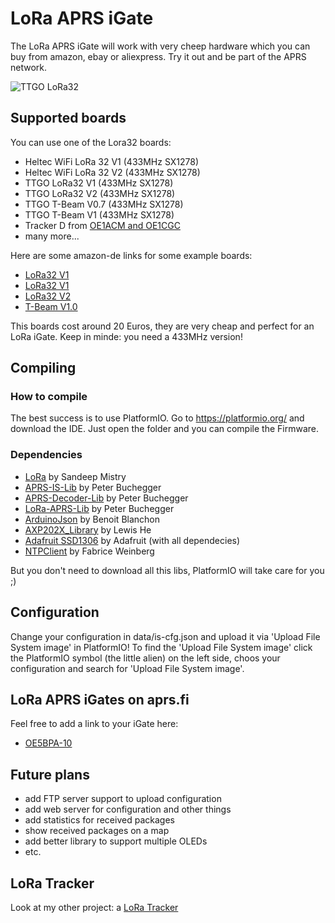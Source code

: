 # LoRa APRS iGate

The LoRa APRS iGate will work with very cheep hardware which you can buy from amazon, ebay or aliexpress.
Try it out and be part of the APRS network.

![TTGO LoRa32](pics/iGate.png)

## Supported boards

You can use one of the Lora32 boards:

* Heltec WiFi LoRa 32 V1 (433MHz SX1278)
* Heltec WiFi LoRa 32 V2 (433MHz SX1278)
* TTGO LoRa32 V1 (433MHz SX1278)
* TTGO LoRa32 V2 (433MHz SX1278)
* TTGO T-Beam V0.7 (433MHz SX1278)
* TTGO T-Beam V1 (433MHz SX1278)
* Tracker D from [OE1ACM and OE1CGC](https://www.lora-aprs.at/)
* many more...

Here are some amazon-de links for some example boards:
* [LoRa32 V1](https://www.amazon.de/dp/B07VPHYYJD)
* [LoRa32 V1](https://www.amazon.de/dp/B07QRG89ZV)
* [LoRa32 V2](https://www.amazon.de/dp/B07VL97VNH)
* [T-Beam V1.0](https://www.amazon.de/dp/B07RT9FKPL)

This boards cost around 20 Euros, they are very cheap and perfect for an LoRa iGate.
Keep in minde: you need a 433MHz version!

## Compiling

### How to compile

The best success is to use PlatformIO. Go to https://platformio.org/ and download the IDE. Just open the folder and you can compile the Firmware.

### Dependencies

* [LoRa](https://github.com/sandeepmistry/arduino-LoRa) by Sandeep Mistry
* [APRS-IS-Lib](https://github.com/peterus/APRS-IS-Lib) by Peter Buchegger
* [APRS-Decoder-Lib](https://github.com/peterus/APRS-Decoder-Lib) by Peter Buchegger
* [LoRa-APRS-Lib](https://github.com/peterus/LoRa-APRS-Lib) by Peter Buchegger
* [ArduinoJson](https://github.com/bblanchon/ArduinoJson) by Benoit Blanchon
* [AXP202X_Library](https://github.com/lewisxhe/AXP202X_Library) by Lewis He
* [Adafruit SSD1306](https://github.com/adafruit/Adafruit_SSD1306) by Adafruit (with all dependecies)
* [NTPClient](https://github.com/arduino-libraries/NTPClient) by Fabrice Weinberg

But you don't need to download all this libs, PlatformIO will take care for you ;)

## Configuration

Change your configuration in data/is-cfg.json and upload it via 'Upload File System image' in PlatformIO!
To find the 'Upload File System image' click the PlatformIO symbol (the little alien) on the left side, choos your configuration and search for 'Upload File System image'.

## LoRa APRS iGates on aprs.fi

Feel free to add a link to your iGate here:

* [OE5BPA-10](https://aprs.fi/info/a/OE5BPA-10)

## Future plans

* add FTP server support to upload configuration
* add web server for configuration and other things
* add statistics for received packages
* show received packages on a map
* add better library to support multiple OLEDs
* etc.

## LoRa Tracker

Look at my other project: a [LoRa Tracker](https://github.com/peterus/LoRa_APRS_Tracker)
